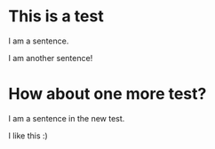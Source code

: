 # This is a test

I am a sentence. 

I am another sentence!

# How about one more test?

I am a sentence in the new test.

I like this :)
